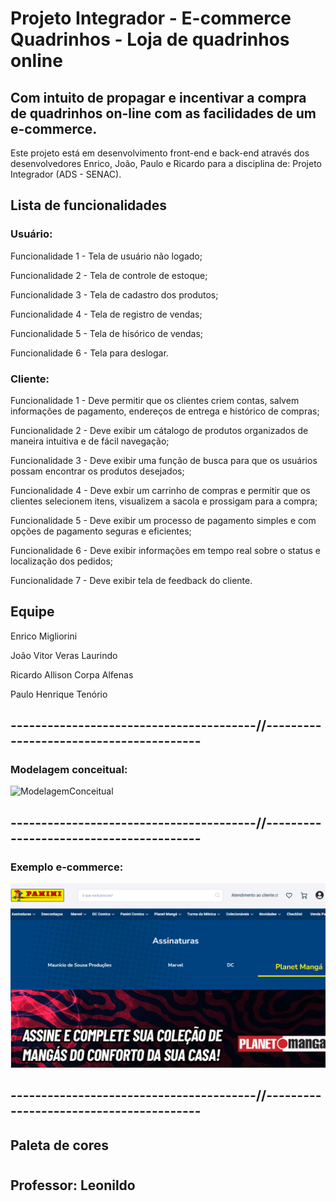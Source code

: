 # Projeto Integrador - E-commerce Quadrinhos - Loja de quadrinhos online

## Com intuito de propagar e incentivar a compra de quadrinhos on-line com as facilidades de um e-commerce.

Este projeto está em desenvolvimento front-end e back-end através dos desenvolvedores Enrico, João, Paulo e Ricardo para a disciplina de: Projeto Integrador (ADS - SENAC).

## Lista de funcionalidades

### Usuário:

Funcionalidade 1 - Tela de usuário não logado;

Funcionalidade 2 - Tela de controle de estoque;

Funcionalidade 3 - Tela de cadastro dos produtos;

Funcionalidade 4 - Tela de registro de vendas;

Funcionalidade 5 - Tela de hisórico de vendas;

Funcionalidade 6 - Tela para deslogar.

### Cliente:

Funcionalidade 1 - Deve permitir que os clientes criem contas, salvem informações de pagamento, endereços de entrega e histórico de compras;

Funcionalidade 2 - Deve exibir um cátalogo de produtos organizados de maneira intuitiva e de fácil navegação;

Funcionalidade 3 - Deve exibir uma função de busca para que os usuários possam encontrar os produtos desejados;

Funcionalidade 4 - Deve exbir um carrinho de compras e permitir que os clientes selecionem itens, visualizem a sacola e prossigam para a compra;

Funcionalidade 5 - Deve exibir um processo de pagamento simples e com opções de pagamento seguras e eficientes;

Funcionalidade 6 - Deve exibir informações em tempo real sobre o status e localização dos pedidos;

Funcionalidade 7 - Deve exibir tela de feedback do cliente.

## Equipe

Enrico Migliorini

João Vitor Veras Laurindo

Ricardo Allison Corpa Alfenas

Paulo Henrique Tenório


## ----------------------------------------//----------------------------------------

### Modelagem conceitual:

![ModelagemConceitual]()

## ----------------------------------------//----------------------------------------

### Exemplo e-commerce:

![BaseEcommerce](https://github.com/RicardoCorpa/ecommerce4D/blob/main/Base_quadrinhos_ecommerce.png)

## ----------------------------------------//----------------------------------------


## Paleta de cores

#

#

#

#

## Professor: Leonildo
